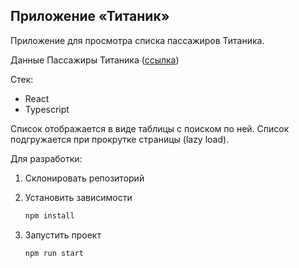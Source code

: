 Приложение «Титаник»
------

Приложение для просмотра списка пассажиров Титаника.

Данные Пассажиры Титаника ([ссылка](passengers.json))

Стек:

* React
* Typescript

Список отображается в виде таблицы с поиском по ней. Список подгружается при прокрутке страницы (lazy load).

Для разработки:

1. Склонировать репозиторий

2. Установить зависимости
   ```sh
   npm install
   ```

3. Запустить проект
   ```sh
   npm run start
   ```
